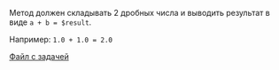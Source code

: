 Метод должен складывать 2 дробных числа и выводить результат в виде `a + b = $result`.

Например: `1.0 + 1.0 = 2.0`

[Файл с задачей](course://Examples/sum/src/IfConditions.java)